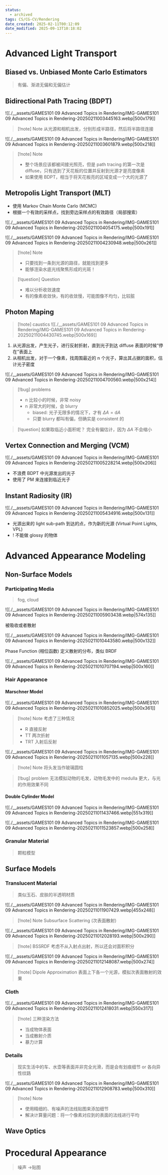 ```yaml
---
status:
  - archived
tags: CS/CG-CV/Rendering
date_created: 2025-02-11T00:12:09
date_modified: 2025-09-13T10:18:02
---
```


# Advanced Light Transport

## Biased vs. Unbiased Monte Carlo Estimators

> 有偏、渐进无偏和无偏估计

## Bidirectional Path Tracing (BDPT)

![[./__assets/GAMES101 09 Advanced Topics in Rendering/IMG-GAMES101 09 Advanced Topics in Rendering-20250211003445163.webp|500x179]]

> [!note] Note
> 从光源和相机出发，分别形成半路径，然后将半路径连接

![[./__assets/GAMES101 09 Advanced Topics in Rendering/IMG-GAMES101 09 Advanced Topics in Rendering-20250211003601879.webp|500x218]]

> [!note] Note
> - 整个场景应该都被间接光照亮，但是 path tracing 的第一次是 diffuse，只有选到了天花板的位置并反射到光源才是亮度像素
> - 如果使用 BDPT，相当于将天花板亮的区域变成一个大的光源了

## Metropolis Light Transport (MLT)

- 使用 Markov Chain Monte Carlo (MCMC)
- 根据一个有效的采样点，找到旁边采样点的有效路径（局部搜索）

![[./__assets/GAMES101 09 Advanced Topics in Rendering/IMG-GAMES101 09 Advanced Topics in Rendering-20250211004054175.webp|500x191]]

![[./__assets/GAMES101 09 Advanced Topics in Rendering/IMG-GAMES101 09 Advanced Topics in Rendering-20250211004230948.webp|500x261]]

> [!note] Note
> - 只要找到一条到光源的路径，就能找到更多
> - 能够渲染水底光线聚焦形成的光斑！

> [!question] Question
> - 难以分析收敛速度
> - 有的像素收敛快，有的收敛慢，可能图像不均匀，比较脏

## Photon Maping

> [!note] caustics
> ![[./__assets/GAMES101 09 Advanced Topics in Rendering/IMG-GAMES101 09 Advanced Topics in Rendering-20250211004430745.webp|500x169]]

1. 从光源出发，产生光子，进行反射折射，直到光子到达 diffuse 表面的时候“停在”表面上
2. 从相机出发，对于一个像素，找周围最近的 n 个光子，算出其占据的面积，估计光子密度

![[./__assets/GAMES101 09 Advanced Topics in Rendering/IMG-GAMES101 09 Advanced Topics in Rendering-20250211004700560.webp|500x214]]

> [!bug] problems
> - n 比较小的时候，非常 noisy
> - n 非常大的时候，会 blurry
> 	- biased: 光子无限多的情况下，才有 $\Delta A=\mathrm{d}A$
> 	- 只要 blurry 都叫有偏，但确实是 consistent 的

> [!question] 如果取临近小面积呢？
> 完全有偏估计，因为 $\Delta A$ 不会缩小

## Vertex Connection and Merging (VCM)

![[./__assets/GAMES101 09 Advanced Topics in Rendering/IMG-GAMES101 09 Advanced Topics in Rendering-20250211005228214.webp|500x206]]

- 不浪费 BDPT 中光源发出的光子
- 使用了 PM 来连接到临近光子

## Instant Radiosity (IR)

![[./__assets/GAMES101 09 Advanced Topics in Rendering/IMG-GAMES101 09 Advanced Topics in Rendering-20250211005434916.webp|500x131]]

- 光源出来的 light sub-path 到达的点，作为新的光源 (Virtual Point Lights, VPL)
- ! 不能做 glossy 的物体

# Advanced Appearance Modeling

## Non-Surface Models

### Participating Media

> fog, cloud

![[./__assets/GAMES101 09 Advanced Topics in Rendering/IMG-GAMES101 09 Advanced Topics in Rendering-20250211005903438.webp|574x135]]

被吸收或者散射

![[./__assets/GAMES101 09 Advanced Topics in Rendering/IMG-GAMES101 09 Advanced Topics in Rendering-20250211010443580.webp|500x132]]

Phase Function (相位函数) 定义散射的分布，类似 BRDF

![[./__assets/GAMES101 09 Advanced Topics in Rendering/IMG-GAMES101 09 Advanced Topics in Rendering-20250211010707194.webp|500x160]]

### Hair Appearance

#### Marschner Model

![[./__assets/GAMES101 09 Advanced Topics in Rendering/IMG-GAMES101 09 Advanced Topics in Rendering-20250211010852025.webp|500x361]]

> [!note] Note
> 考虑了三种情况
> - R 直接反射
> - TT 两次折射
> - TRT 入射后反射

![[./__assets/GAMES101 09 Advanced Topics in Rendering/IMG-GAMES101 09 Advanced Topics in Rendering-20250211011057135.webp|500x228]]

> [!note] Note
> 将头发当作玻璃圆柱

> [!bug] problem
> 无法模拟动物的毛发，动物毛发中的 medulla 更大，与光的作用效果不同

#### Double Cylinder Model

![[./__assets/GAMES101 09 Advanced Topics in Rendering/IMG-GAMES101 09 Advanced Topics in Rendering-20250211011437466.webp|551x319]]

![[./__assets/GAMES101 09 Advanced Topics in Rendering/IMG-GAMES101 09 Advanced Topics in Rendering-20250211011523857.webp|500x258]]

### Granular Material

> 颗粒模型

## Surface Models

### Translucent Material

> 类似玉石、皮肤的半透明材质

![[./__assets/GAMES101 09 Advanced Topics in Rendering/IMG-GAMES101 09 Advanced Topics in Rendering-20250211011907429.webp|455x248]]

> [!note] Note
> Subsurface Scattering (次表面散射)

![[./__assets/GAMES101 09 Advanced Topics in Rendering/IMG-GAMES101 09 Advanced Topics in Rendering-20250211012028193.webp|500x290]]

> [!note] BSSRDF
> 考虑不从入射点出射，所以还会对面积积分

![[./__assets/GAMES101 09 Advanced Topics in Rendering/IMG-GAMES101 09 Advanced Topics in Rendering-20250211012148087.webp|500x274]]

> [!note] Dipole Approximation
> 表面上下各一个光源，模拟次表面散射的效果

### Cloth

![[./__assets/GAMES101 09 Advanced Topics in Rendering/IMG-GAMES101 09 Advanced Topics in Rendering-20250211012418031.webp|550x317]]

> [!note] 三种渲染方法
> - 当成物体表面
> - 当成散射介质
> - 暴力计算

### Details

> 现实生活中的车、水壶等表面并非完全光滑，而是会有划痕细节 or 各向异性纹路

![[./__assets/GAMES101 09 Advanced Topics in Rendering/IMG-GAMES101 09 Advanced Topics in Rendering-20250211012908783.webp|500x310]]

> [!note] Note
> - 使用精细的、有噪声的法线贴图来添加细节
> - 解决计算量问题：将一个像素对应到的表面的法线进行平均

## Wave Optics

# Procedural Appearance

> 噪声 ->贴图
